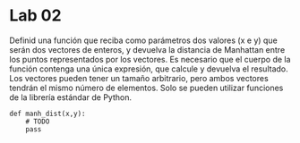# Lab 02

Definid una función que reciba como parámetros dos valores (x e y) que serán dos vectores de enteros, y devuelva la distancia de Manhattan entre los puntos representados por los vectores. Es necesario que el cuerpo de la función contenga una única expresión, que calcule y devuelva el resultado. Los vectores pueden tener un tamaño arbitrario, pero ambos vectores tendrán el mismo número de elementos. Solo se pueden utilizar funciones de la librería estándar de Python.

```
def manh_dist(x,y):
    # TODO
    pass


```